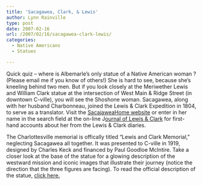 ```yaml
---
title: 'Sacagawea, Clark, & Lewis'
author: Lynn Rainville
type: post
date: 2007-02-16
url: /2007/02/16/sacagawea-clark-lewis/
categories:
  - Native Americans
  - Statues

---
```

Quick quiz &#8211; where is Albemarle&#8217;s only statue of a Native American woman ? (Please email me if you know of others!) [](http://www.locohistory.org/blog/?attachment_id=47)She is hard to see, because she&#8217;s kneeling behind two men. But if you look closely at the Meriwether Lewis and William Clark statue at the intersection of West Main & Ridge Street (in downtown C-ville), you will see the Shoshone woman. Sacagawea, along with her husband Charbonneau, joined the Lewis & Clark Expedition in 1804, to serve as a translator. Visit the [SacajaweaHome website][1] or enter in her name in the search field at the on-line J[ournal of Lewis & Clark][2] for first-hand accounts about her from the Lewis & Clark diaries.

[](http://www.locohistory.org/blog/2007/02/16/sacagawea-clark-lewis/lewis-clark-memorial-charlottesville/)The Charlottesville memorial is offically titled &#8220;Lewis and Clark Memorial,&#8221; neglecting Sacagawea all together. It was presented to C-ville in 1919, designed by Charles Keck and financed by Paul Goodloe McIntire. Take a closer look at the base of the statue for a glowing description of the westward mission and iconic images that illustrate their journey (notice the direction that the three figures are facing). To read the official description of the statue, [click here.][3]

 [1]: http://www.sacajaweahome.com/archives.htm
 [2]: http://lewisandclarkjournals.unl.edu/index.html
 [3]: http://www.charlottesvilletourism.org/php-bin/resource.php?id=606
